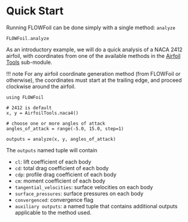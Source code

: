 # Quick Start

Running FLOWFoil can be done simply with a single method: `analyze`

```@docs
FLOWFoil.analyze
```

As an introductory example, we will do a quick analysis of a NACA 2412 airfoil, with coordinates from one of the available methods in the [Airfoil Tools](@ref) sub-module.

!!! note
    For any airfoil coordinate generation method (from FLOWFoil or otherwise), the coordinates must start at the trailing edge, and proceed clockwise around the airfoil.

```@julia
using FLOWFoil

# 2412 is default
x, y = AirfoilTools.naca4()

# choose one or more angles of attack
angles_of_attack = range(-5.0, 15.0, step=1)

outputs = analyze(x, y, angles_of_attack)
```

The `outputs` named tuple will contain
- `cl`: lift coefficient of each body
- `cd`: total drag coefficient of each body
- `cdp`: profile drag coefficient of each body
- `cm`: moment coefficient of each body
- `tangential_velocities`: surface velocities on each body
- `surface_pressures`: surface pressures on each body
- `convergenced`: convergence flag
- `auxiliary outputs`: a named tuple that contains additional outputs applicable to the method used.
